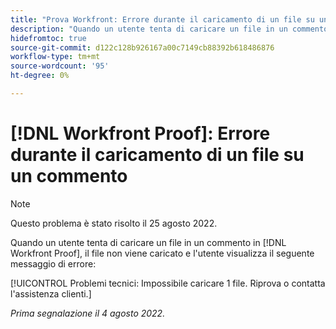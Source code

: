 ```yaml
---
title: "Prova Workfront: Errore durante il caricamento di un file su un commento"
description: "Quando un utente tenta di caricare un file in un commento in [!DNL Workfront] Prova: il file non viene caricato e l'utente visualizza un messaggio di errore."
hidefromtoc: true
source-git-commit: d122c128b926167a00c7149cb88392b618486876
workflow-type: tm+mt
source-wordcount: '95'
ht-degree: 0%

---
```



# [!DNL Workfront Proof]: Errore durante il caricamento di un file su un commento

>[!NOTE]
>
>Questo problema è stato risolto il 25 agosto 2022.

Quando un utente tenta di caricare un file in un commento in [!DNL Workfront Proof], il file non viene caricato e l&#39;utente visualizza il seguente messaggio di errore:

[!UICONTROL Problemi tecnici: Impossibile caricare 1 file. Riprova o contatta l&#39;assistenza clienti.]

_Prima segnalazione il 4 agosto 2022._


